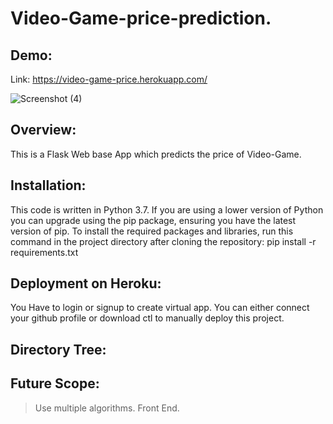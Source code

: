# Video-Game-price-prediction.

## Demo:
Link: https://video-game-price.herokuapp.com/

![Screenshot (4)](https://user-images.githubusercontent.com/62618263/88021982-10523f00-cb4c-11ea-9617-d5d5a69a0372.png)

## Overview:
This is a Flask Web base App which predicts the price of Video-Game.

## Installation:
This code is written in Python 3.7. If you are using a lower version of Python you can upgrade using the pip package, ensuring you have the latest version of pip. To install the required packages and libraries, run this command in the project directory after cloning the repository:
pip install -r requirements.txt

## Deployment on Heroku:
You Have to login or signup to create virtual app. You can either connect your github profile or download ctl to manually deploy this project.

## Directory Tree:


## Future Scope:
> Use multiple algorithms.
> Front End.
